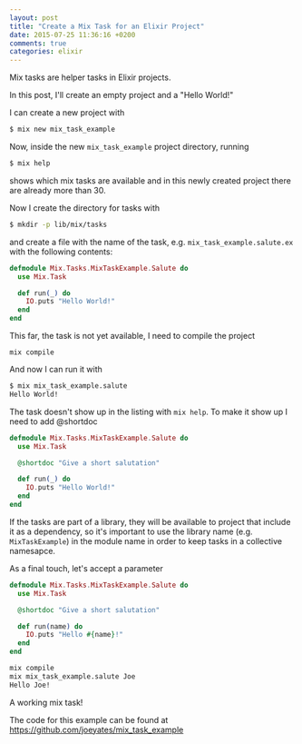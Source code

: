 ```yaml
---
layout: post
title: "Create a Mix Task for an Elixir Project"
date: 2015-07-25 11:36:16 +0200
comments: true
categories: elixir
---
```

Mix tasks are helper tasks in Elixir projects.

In this post, I'll create an empty project and a "Hello World!"

I can create a new project with
```sh
$ mix new mix_task_example
```

Now, inside the new `mix_task_example` project directory, running

```sh
$ mix help
```

shows which mix tasks are available and in this newly created project there
are already more than 30.

Now I create the directory for tasks with
```sh
$ mkdir -p lib/mix/tasks
```

and create a file with the name of the task, e.g. `mix_task_example.salute.ex`
with the following contents:
```elixir
defmodule Mix.Tasks.MixTaskExample.Salute do
  use Mix.Task

  def run(_) do
    IO.puts "Hello World!"
  end
end
```

This far, the task is not yet available, I need to compile the project
```
mix compile
```

And now I can run it with
```sh
$ mix mix_task_example.salute
Hello World!
```

The task doesn't show up in the listing with `mix help`.
To make it show up I need to add @shortdoc
```elixir
defmodule Mix.Tasks.MixTaskExample.Salute do
  use Mix.Task

  @shortdoc "Give a short salutation"

  def run(_) do
    IO.puts "Hello World!"
  end
end
```

If the tasks are part of a library, they will be available to project that
include it as a dependency, so it's important to use the library name
(e.g. `MixTaskExample`) in the module name in order to keep tasks in
a collective namesapce.

As a final touch, let's accept a parameter

```elixir
defmodule Mix.Tasks.MixTaskExample.Salute do
  use Mix.Task

  @shortdoc "Give a short salutation"

  def run(name) do
    IO.puts "Hello #{name}!"
  end
end
```

```sh
mix compile
mix mix_task_example.salute Joe
Hello Joe!
```

A working mix task!

The code for this example can be found at https://github.com/joeyates/mix_task_example
